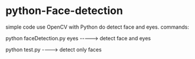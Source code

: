 # python-Face-detection
simple code use OpenCV with Python do detect face and eyes.
commands:


python faceDetection.py  eyes -----> detect face and eyes


python test.py  ----> detect only faces
